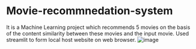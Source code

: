 # Movie-recommnedation-system
It is a Machine Learning project which recommends 5 movies on the basis of the content similarity between these movies and the input movie.
Used streamlit to form local host website on web browser.
![image](https://user-images.githubusercontent.com/126166900/225010592-b98daa25-c24d-46b7-94f1-42373984e2dc.png)
